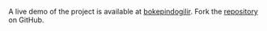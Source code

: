 A live demo of the project is available at [bokepindogilir](https://bokepindogilir.pages.dev).
Fork the [repository](https://github.com/untaokeroa) on GitHub.
